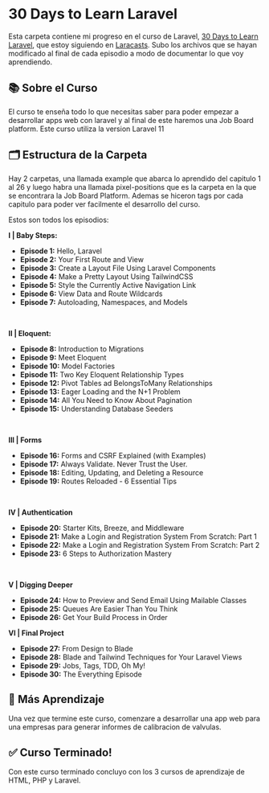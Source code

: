 # 30 Days to Learn Laravel

Esta carpeta contiene mi progreso en el curso de Laravel, [30 Days to Learn Laravel](https://laracasts.com/series/30-days-to-learn-laravel-11), que estoy siguiendo en [Laracasts](https://laracasts.com/series/30-days-to-learn-laravel-11). Subo los archivos que se hayan modificado al final de cada episodio a modo de documentar lo que voy aprendiendo.

## 📚 Sobre el Curso
El curso te enseña todo lo que necesitas saber para poder empezar a desarrollar apps web con laravel y al final de este haremos una Job Board platform. Este curso utiliza la version Laravel 11 

## 🗂 Estructura de la Carpeta
Hay 2 carpetas, una llamada example que abarca lo aprendido del capitulo 1 al 26 y luego habra una llamada pixel-positions que es la carpeta en la que se encontrara la Job Board Platform. Ademas se hiceron tags por cada capitulo para poder ver facilmente el desarrollo del curso.<br />

Estos son todos los episodios: <br />

**I | Baby Steps:**
- **Episode 1:** Hello, Laravel
- **Episode 2:** Your First Route and View
- **Episode 3:** Create a Layout File Using Laravel Components
- **Episode 4:** Make a Pretty Layout Using TailwindCSS
- **Episode 5:** Style the Currently Active Navigation Link
- **Episode 6:** View Data and Route Wildcards
- **Episode 7:** Autoloading, Namespaces, and Models
<br />

**II | Eloquent:**
- **Episode 8:** Introduction to Migrations
- **Episode 9:** Meet Eloquent
- **Episode 10:** Model Factories
- **Episode 11:** Two Key Eloquent Relationship Types
- **Episode 12:** Pivot Tables ad BelongsToMany Relationships
- **Episode 13:** Eager Loading and the N+1 Problem
- **Episode 14:** All You Need to Know About Pagination
- **Episode 15:** Understanding Database Seeders
<br />

**III | Forms**
- **Episode 16:** Forms and CSRF Explained (with Examples)
- **Episode 17:** Always Validate. Never Trust the User.
- **Episode 18:** Editing, Updating, and Deleting a Resource
- **Episode 19:** Routes Reloaded - 6 Essential Tips
<br />

**IV | Authentication**
- **Episode 20:** Starter Kits, Breeze, and Middleware
- **Episode 21:** Make a Login and Registration System From Scratch: Part 1
- **Episode 22:** Make a Login and Registration System From Scratch: Part 2
- **Episode 23:** 6 Steps to Authorization Mastery
<br />

**V | Digging Deeper**
- **Episode 24:** How to Preview and Send Email Using Mailable Classes
- **Episode 25:** Queues Are Easier Than You Think
- **Episode 26:** Get Your Build Process in Order

**VI | Final Project**
- **Episode 27:** From Design to Blade
- **Episode 28:** Blade and Tailwind Techniques for Your Laravel Views
- **Episode 29:** Jobs, Tags, TDD, Oh My!
- **Episode 30:** The Everything Episode

## 🚀 Más Aprendizaje
Una vez que termine este curso, comenzare a desarrollar una app web para una empresas para generar informes de calibracion de valvulas.

## ✅ Curso Terminado!
Con este curso terminado concluyo con los 3 cursos de aprendizaje de HTML, PHP y Laravel.